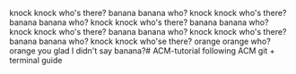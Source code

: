 knock knock
who's there?
banana
banana who?
knock knock
who's there?
banana
banana who?
knock knock
who's there?
banana
banana who?
knock knock
who's there?
banana
banana who?
knock knock
who's there?
banana
banana who?
knock knock
who'se there?
orange
orange who?
orange you glad I didn't say banana?# ACM-tutorial
following ACM git + terminal guide
